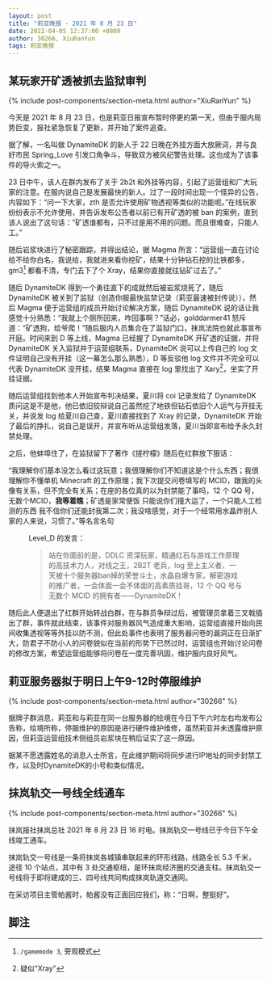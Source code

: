 ```yaml
---
layout: post
title: "莉亚晚报 - 2021 年 8 月 23 日"
date: 2022-04-05 12:37:00 +0800
author: 30266, XiuRanYun
tags: 莉亚晚报
---
```


## 某玩家开矿透被抓去监狱审判
{% include post-components/section-meta.html author="XiuRanYun" %}

今天是 2021 年 8 月 23 日，也是莉亚日报宣布暂时停更的第一天，但由于服内局势巨变，报社紧急恢复了更新，并开始了案件追查。

据了解，一名叫做 DynamiteDK 的新人于 22 日晚在外挂方面大放厥词，并与良好市民 Spring_Love 引发口角争斗，导致双方被风纪警告处理。这也成为了该事件的导火索之一。

23 日中午，该人在群内发布了关于 2b2t 和外挂等内容，引起了运营组和广大玩家的注意。在服内说自己是发展最快的新人。过了一段时间出现一个怪异的公告，内容如下：“问一下大家，zth 是否允许使用矿物透视等类似的功能呢。”在线玩家纷纷表示不允许使用，并告诉发布公告者以前已有开矿透的被 ban 的案例，直到该人说出了这句话：“矿透谁都有，只不过是用不用的问题。而且很难查，只能人工。”

随后岩浆块进行了秘密跟踪，并得出结论，据 Magma 所言：“运营组一直在讨论给不给你白名，我说给，我就进来看你挖矿，结果十分钟钻石挖的比铁都多，gm3[^1] 都看不清，专门去下了个 Xray，结果你直接就往钻矿过去了。”

随后 DynamiteDK 得到一个勇往直下的成就然后被岩浆烧死了，随后 DynamiteDK 被关到了监狱（创造你服最快监禁记录（莉亚最速被封传说）），然后 Magma 便于运营组的成员开始讨论解决方案，随后 DynamiteDK 说的话让我感觉十分熟悉：“我就上个厕所回来，咋回事啊？”话必，golddarmer41 怒斥道：“矿透狗，给爷爬！”随后服内人员集合在了监狱门口，抹岚法院也就此事宣布开庭。时间来到 D 等上线，Magma 已经握了 DynamiteDK 开矿透的证据，并将 DynamiteDK 关入监狱并于运营组联系，DynamiteDK 说可以上传自己的 log 文件证明自己没有开挂（这一幕怎么那么熟悉），D 等反驳他 log 文件并不完全可以代表 DynamiteDK 没开挂，结果 Magma 直接在 log 里找出了 Xary[^2]，坐实了开挂证据。

随后运营组找到他本人开始宣布判决结果，夏川将 coi 记录发给了 DynamiteDK 质问这是不是他，他已依旧狡辩说自己虽然挖了地铁但钻石依旧个人运气与开挂无关，并说发 log 给夏川自己查，夏川直接找到了 Xray 的记录，DynamiteDK 开始了最后的挣扎，说自己是误开，并宣布听从运营组发落，夏川当即宣布给予永久封禁处理。

之后，他蚌埠住了，在监狱留下了著作《搓柠檬》随后在红群放下狠话：

“我理解你们基本没怎么看过这玩意；我很理解你们不知道这是个什么东西；我很理解你不懂单机 Minecraft 的工作原理；我下次提交问卷填写的 MCID，跟我的头像有关系，但不完全有关系；在座的各位真的以为封禁能了事吗，12 个 QQ 号，无数个MCID，**我等着瞧**；矿透是家常便饭 只能说你们撞大运了，一个只能人工检测的东西 我不信你们还能封我第二次；我没啥感觉，对于一个经常用水晶炸别人家的人来说，习惯了。”等名言名句

<figure>
<figcaption>Level_D 的发言：</figcaprtion>

<blockquote class="blockquote">
<p>站在你面前的是，DDLC 资深玩家，精通红石与游戏工作原理的高技术力人，对线之王，2B2T 老兵，log 至上主义者，一天被十个服务器ban掉的荣誉斗士，水晶自爆专家，解密游戏的推广者，一会体面一会不体面的高素质挂哥，12 个 QQ 号与无数个 MCID 的拥有者——DynamiteDK！</p>
</blockquote>
</figure>

随后此人便退出了红群开始转战白群，在与群员争辩过后，被管理员拿着三叉戟插出了群，事件就此结束，该事件对服务器风气造成重大影响，运营组直接开始向民间收集透视等等外挂以防不测，但此处事件也表明了服务器问卷的漏洞正在日渐扩大，防君子不防小人的问卷貌似在当前的形势下已然过时，运营组也开始讨论问卷的修改方案，希望运营组能够将问卷在一度完善巩固，维护服内良好风气。

## 莉亚服务器拟于明日上午9-12时停服维护
{% include post-components/section-meta.html author="30266" %}

据牌子群消息，莉亚和与莉亚在同一台服务器的绘境在今日下午六时左右均发布公告称，绘境所称，停服维护的原因是进行硬件维护维修，虽然莉亚并未透露维护原因，但莉亚运营组技术侧组员岩浆块在稍后证实了这一原因。

据某不愿透露姓名的消息人士所言，在此维护期间将同步进行IP地址的同步封禁工作，以及时DynamiteDK的小号和类似情况。

## 抹岚轨交一号线全线通车
{% include post-components/section-meta.html author="30266" %}

抹岚报社抹岚总社 2021 年 8 月 23 日 16 时电。抹岚轨交一号线已于今日下午全线竣工通车。

抹岚轨交一号线是一条将抹岚各城镇串联起来的环形线路，线路全长 5.3 千米，途径 10 个站点，其中有 3 处交通枢纽，是环抹岚经济圈的交通支柱。抹岚轨交一号线将于即将建成的三、四号线共同构成抹岚轨道交通网。

在采访项目主管帕酱时，帕酱没有正面回应我们，称：“日啊，整挺好”。

## 脚注
[^1]: `/gamemode 3`, 旁观模式
[^2]: 疑似“Xray”